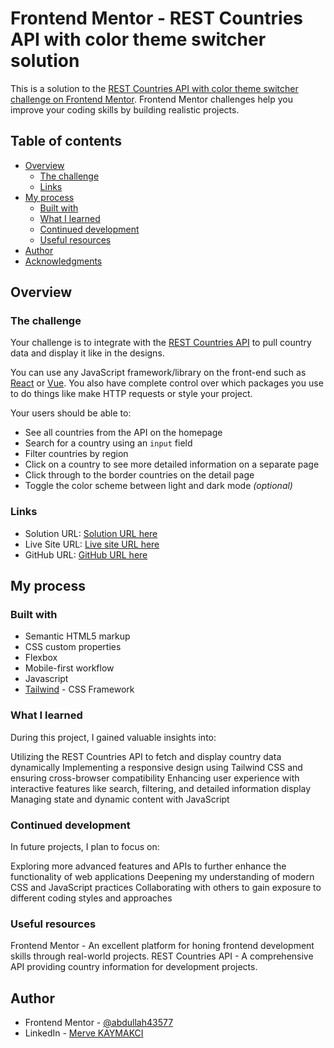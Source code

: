 # Frontend Mentor - REST Countries API with color theme switcher solution

This is a solution to the [REST Countries API with color theme switcher challenge on Frontend Mentor](https://www.frontendmentor.io/challenges/rest-countries-api-with-color-theme-switcher-5cacc469fec04111f7b848ca). Frontend Mentor challenges help you improve your coding skills by building realistic projects.

## Table of contents

- [Overview](#overview)
  - [The challenge](#the-challenge)
  - [Links](#links)
- [My process](#my-process)
  - [Built with](#built-with)
  - [What I learned](#what-i-learned)
  - [Continued development](#continued-development)
  - [Useful resources](#useful-resources)
- [Author](#author)
- [Acknowledgments](#acknowledgments)

## Overview

### The challenge

Your challenge is to integrate with the [REST Countries API](https://restcountries.com) to pull country data and display it like in the designs.

You can use any JavaScript framework/library on the front-end such as [React](https://reactjs.org) or [Vue](https://vuejs.org). You also have complete control over which packages you use to do things like make HTTP requests or style your project.

Your users should be able to:

- See all countries from the API on the homepage
- Search for a country using an `input` field
- Filter countries by region
- Click on a country to see more detailed information on a separate page
- Click through to the border countries on the detail page
- Toggle the color scheme between light and dark mode _(optional)_

### Links

- Solution URL: [Solution URL here](https://www.frontendmentor.io/solutions/responsive-all-countries-rest-api-built-using-vanilla-js-and-tailwind-Pwkoad4AUp)
- Live Site URL: [Live site URL here](https://rest-countries-api-with-theme-switch.netlify.app/)
- GitHub URL: [GitHub URL here](https://github.com/mervegulyitmez/REST-Countries-API)

## My process

### Built with

- Semantic HTML5 markup
- CSS custom properties
- Flexbox
- Mobile-first workflow
- Javascript
- [Tailwind](https://tailwindcss.com/docs/installation) - CSS Framework

### What I learned

During this project, I gained valuable insights into:

Utilizing the REST Countries API to fetch and display country data dynamically
Implementing a responsive design using Tailwind CSS and ensuring cross-browser compatibility
Enhancing user experience with interactive features like search, filtering, and detailed information display
Managing state and dynamic content with JavaScript

### Continued development

In future projects, I plan to focus on:

Exploring more advanced features and APIs to further enhance the functionality of web applications
Deepening my understanding of modern CSS and JavaScript practices
Collaborating with others to gain exposure to different coding styles and approaches

### Useful resources

Frontend Mentor - An excellent platform for honing frontend development skills through real-world projects.
REST Countries API - A comprehensive API providing country information for development projects.

## Author

- Frontend Mentor - [@abdullah43577](https://www.frontendmentor.io/profile/mervegulyitmez)
- LinkedIn - [Merve KAYMAKCI](https://www.linkedin.com/in/merve-gul-kaymakci-5492b6108/)